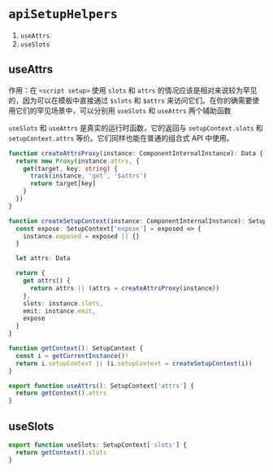 # `apiSetupHelpers`

1. `useAttrs`
2. `useSlots`

## useAttrs

作用：在 `<script setup>` 使用 `slots` 和 `attrs` 的情况应该是相对来说较为罕见的，因为可以在模板中直接通过 `$slots` 和 `$attrs` 来访问它们。在你的确需要使用它们的罕见场景中，可以分别用 `useSlots` 和 `useAttrs` 两个辅助函数

`useSlots` 和 `useAttrs` 是真实的运行时函数，它的返回与 `setupContext.slots` 和 `setupContext.attrs` 等价。它们同样也能在普通的组合式 API 中使用。

```ts
function createAttrsProxy(instance: ComponentInternalInstance): Data {
  return new Proxy(instance.attrs, {
    get(target, key: string) {
      track(instance, 'get', '$attrs')
      return target[key]
    }
  })
}

function createSetupContext(instance: ComponentInternalInstance): SetupContext {
  const expose: SetupContext['expose'] = exposed => {
    instance.exposed = exposed || {}
  }

  let attrs: Data

  return {
    get attrs() {
      return attrs || (attrs = createAttrsProxy(instance))
    },
    slots: instance.slots,
    emit: instance.emit,
    expose
  }
}

function getContext(): SetupContext {
  const i = getCurrentInstance()!
  return i.setupContext || (i.setupContext = createSetupContext(i))
}

export function useAttrs(): SetupContext['attrs'] {
  return getContext().attrs
}
```

## useSlots

```ts
export function useSlots: SetupContext['slots'] {
  return getContext().slots
}
```
